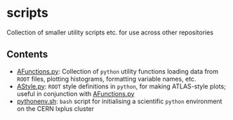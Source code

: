 # scripts
Collection of smaller utility scripts etc. for use across other repositories

## Contents

* [AFunctions.py](AFunctions.py): Collection of `python` utility functions loading data from `ROOT` files, plotting histograms, formatting variable names, etc.
* [AStyle.py](AStyle.py): `ROOT` style definitions in `python`, for making ATLAS-style plots; useful in conjunction with [AFunctions.py](AFunctions.py)
* [pythonenv.sh](pythonenv.sh): `bash` script for initialising a scientific `python` environment on the CERN lxplus cluster
